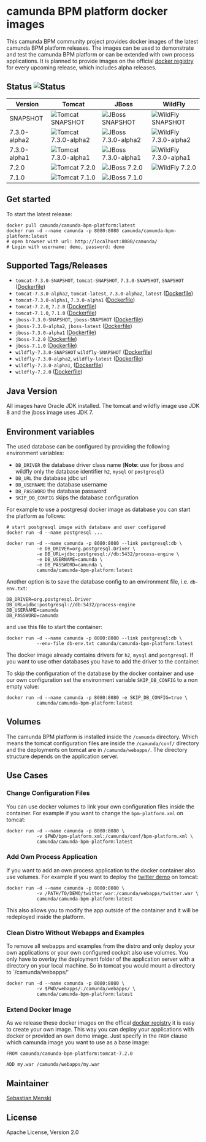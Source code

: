 # camunda BPM platform docker images

This camunda BPM community project provides docker images of the latest camunda
BPM platform releases. The images can be used to demonstrate and test the
camunda BPM platform or can be extended with own process applications. It is
planned to provide images on the official [docker registry][] for every upcoming
release, which includes alpha releases.

## Status ![Status][status]

| Version      | Tomcat                                           | JBoss                                          | WildFly                                            |
| ------------ | ------------------------------------------------ | ---------------------------------------------- | -------------------------------------------------- |
| SNAPSHOT     | ![Tomcat SNAPSHOT][status-tomcat-snapshot]       | ![JBoss SNAPSHOT][status-jboss-snapshot]       | ![WildFly SNAPSHOT][status-wildfly-snapshot]       |
| 7.3.0-alpha2 | ![Tomcat 7.3.0-alpha2][status-tomcat-730-alpha2] | ![JBoss 7.3.0-alpha2][status-jboss-730-alpha2] | ![WildFly 7.3.0-alpha2][status-wildfly-730-alpha2] |
| 7.3.0-alpha1 | ![Tomcat 7.3.0-alpha1][status-tomcat-730-alpha1] | ![JBoss 7.3.0-alpha1][status-jboss-730-alpha1] | ![WildFly 7.3.0-alpha1][status-wildfly-730-alpha1] |
| 7.2.0        | ![Tomcat 7.2.0][status-tomcat-720]               | ![JBoss 7.2.0][status-jboss-720]               | ![WildFly 7.2.0][status-wildfly-720]               |
| 7.1.0        | ![Tomcat 7.1.0][status-tomcat-710]               | ![JBoss 7.1.0][status-jboss-710]               |                                                    |

## Get started

To start the latest release:

```
docker pull camunda/camunda-bpm-platform:latest
docker run -d --name camunda -p 8080:8080 camunda/camunda-bpm-platform:latest
# open browser with url: http://localhost:8080/camunda/
# Login with username: demo, password: demo
```

## Supported Tags/Releases

- `tomcat-7.3.0-SNAPSHOT`, `tomcat-SNAPSHOT`, `7.3.0-SNAPSHOT`, `SNAPSHOT` ([Dockerfile][dockerfile-tomcat-snapshot])
- `tomcat-7.3.0-alpha2`, `tomcat-latest`, `7.3.0-alpha2`, `latest` ([Dockerfile][dockerfile-tomcat-730-alpha2])
- `tomcat-7.3.0-alpha1`, `7.3.0-alpha1` ([Dockerfile][dockerfile-tomcat-730-alpha1])
- `tomcat-7.2.0`, `7.2.0` ([Dockerfile][dockerfile-tomcat-720])
- `tomcat-7.1.0`, `7.1.0` ([Dockerfile][dockerfile-tomcat-710])
- `jboss-7.3.0-SNAPSHOT`, `jboss-SNAPSHOT` ([Dockerfile][dockerfile-jboss-snapshot])
- `jboss-7.3.0-alpha2`, `jboss-latest` ([Dockerfile][dockerfile-jboss-730-alpha2])
- `jboss-7.3.0-alpha1` ([Dockerfile][dockerfile-jboss-730-alpha1])
- `jboss-7.2.0` ([Dockerfile][dockerfile-jboss-720])
- `jboss-7.1.0` ([Dockerfile][dockerfile-jboss-710])
- `wildfly-7.3.0-SNAPSHOT` `wildfly-SNAPSHOT` ([Dockerfile][dockerfile-wildfly-snapshot])
- `wildfly-7.3.0-alpha2`, `wildfly-latest` ([Dockerfile][dockerfile-wildfly-730-alpha2])
- `wildfly-7.3.0-alpha1`, ([Dockerfile][dockerfile-wildfly-730-alpha1])
- `wildfly-7.2.0` ([Dockerfile][dockerfile-wildfly-720])

## Java Version

All images have Oracle JDK installed. The tomcat and wildfly image use
JDK 8 and the jboss image uses JDK 7.


## Environment variables

The used database can be configured by providing the following environment
variables:

- `DB_DRIVER` the database driver class name (**Note**: use for jboss and wildfly only
  the database identifier `h2`, `mysql` or `postgresql`)
- `DB_URL` the database jdbc url
- `DB_USERNAME` the database username
- `DB_PASSWORD` the database password
- `SKIP_DB_CONFIG` skips the database configuration

For example to use a postgresql docker image as database you can start the
platform as follows:

```
# start postgresql image with database and user configured
docker run -d --name postgresql ...

docker run -d --name camunda -p 8080:8080 --link postgresql:db \
           -e DB_DRIVER=org.postgresql.Driver \
           -e DB_URL=jdbc:postgresql://db:5432/process-engine \
           -e DB_USERNAME=camunda \
           -e DB_PASSWORD=camunda \
           camunda/camunda-bpm-platform:latest
```

Another option is to save the database config to an environment file, i.e.
`db-env.txt`:

```
DB_DRIVER=org.postgresql.Driver
DB_URL=jdbc:postgresql://db:5432/process-engine
DB_USERNAME=camunda
DB_PASSWORD=camunda
```

and use this file to start the container:

```
docker run -d --name camunda -p 8080:8080 --link postgresql:db \
           --env-file db-env.txt camunda/camunda-bpm-platform:latest
```

The docker image already contains drivers for `h2`, `mysql` and `postgresql`.
If you want to use other databases you have to add the driver to the container.

To skip the configuration of the database by the docker container and use our
own configuration set the environment variable `SKIP_DB_CONFIG` to a non
empty value:

```
docker run -d --name camunda -p 8080:8080 -e SKIP_DB_CONFIG=true \
           camunda/camunda-bpm-platform:latest
```


## Volumes

The camunda BPM platform is installed inside the `/camunda` directory. Which
means the tomcat configuration files are inside the `/camunda/conf/` directory
and the deployments on tomcat are in `/camunda/webapps/`. The directory
structure depends on the application server.

## Use Cases


### Change Configuration Files

You can use docker volumes to link your own configuration files inside the
container.  For example if you want to change the `bpm-platform.xml` on tomcat:

```
docker run -d --name camunda -p 8080:8080 \
           -v $PWD/bpm-platform.xml:/camunda/conf/bpm-platform.xml \
           camunda/camunda-bpm-platform:latest

```


### Add Own Process Application

If you want to add an own process application to the docker container also use
volumes. For example if you want to deploy the [twitter demo][] on tomcat:

```
docker run -d --name camunda -p 8080:8080 \
           -v /PATH/TO/DEMO/twitter.war:/camunda/webapps/twitter.war \
           camunda/camunda-bpm-platform:latest
```

This also allows you to modify the app outside of the container and it will
be redeployed inside the platform.


### Clean Distro Without Webapps and Examples

To remove all webapps and examples from the distro and only deploy your
own applications or your own configured cockpit also use volumes. You
only have to overlay the deployment folder of the application server with
a directory on your local machine. So in tomcat you would mount a directory
to `/camunda/webapps/'

```
docker run -d --name camunda -p 8080:8080 \
           -v $PWD/webapps/:/camunda/webapps/ \
           camunda/camunda-bpm-platform:latest
```


### Extend Docker Image

As we release these docker images on the offical [docker registry][] it is
easy to create your own image. This way you can deploy your applications
with docker or provided an own demo image. Just specify in the `FROM`
clause which camunda image you want to use as a base image:

```
FROM camunda/camunda-bpm-platform:tomcat-7.2.0

ADD my.war /camunda/webapps/my.war
```


## Maintainer

[Sebastian Menski][]


## License

Apache License, Version 2.0


[Sebastian Menski]: https://github.com/menski
[twitter demo]: https://github.com/camunda/camunda-consulting/tree/master/showcases/twitter
[docker registry]: https://registry.hub.docker.com/u/camunda/camunda-bpm-platform/

[dockerfile-tomcat-710]: https://github.com/camunda/docker-camunda-bpm-platform/blob/tomcat-7.1.0/Dockerfile
[dockerfile-jboss-710]: https://github.com/camunda/docker-camunda-bpm-platform/blob/jboss-7.1.0/Dockerfile
[dockerfile-tomcat-720]: https://github.com/camunda/docker-camunda-bpm-platform/blob/tomcat-7.2.0/Dockerfile
[dockerfile-jboss-720]: https://github.com/camunda/docker-camunda-bpm-platform/blob/jboss-7.2.0/Dockerfile
[dockerfile-wildfly-720]: https://github.com/camunda/docker-camunda-bpm-platform/blob/wildfly-7.2.0/Dockerfile
[dockerfile-tomcat-730-alpha1]: https://github.com/camunda/docker-camunda-bpm-platform/blob/tomcat-7.3.0-alpha1/Dockerfile
[dockerfile-jboss-730-alpha1]: https://github.com/camunda/docker-camunda-bpm-platform/blob/jboss-7.3.0-alpha1/Dockerfile
[dockerfile-wildfly-730-alpha1]: https://github.com/camunda/docker-camunda-bpm-platform/blob/wildfly-7.3.0-alpha1/Dockerfile
[dockerfile-tomcat-730-alpha2]: https://github.com/camunda/docker-camunda-bpm-platform/blob/master/Dockerfile
[dockerfile-jboss-730-alpha2]: https://github.com/camunda/docker-camunda-bpm-platform/blob/jboss-7.3.0-alpha2/Dockerfile
[dockerfile-wildfly-730-alpha2]: https://github.com/camunda/docker-camunda-bpm-platform/blob/wildfly-7.3.0-alpha2/Dockerfile

[dockerfile-tomcat-snapshot]: https://github.com/camunda/docker-camunda-bpm-platform/blob/tomcat-SNAPSHOT/Dockerfile
[dockerfile-jboss-snapshot]: https://github.com/camunda/docker-camunda-bpm-platform/blob/jboss-SNAPSHOT/Dockerfile
[dockerfile-wildfly-snapshot]: https://github.com/camunda/docker-camunda-bpm-platform/blob/wildfly-SNAPSHOT/Dockerfile

[status]: https://jenkins.menski.org/buildStatus/icon?job=docker-camunda-bpm-platform
[status-tomcat-710]: https://jenkins.menski.org/buildStatus/icon?job=docker-camunda-bpm-platform/tomcat-7.1.0
[status-jboss-710]: https://jenkins.menski.org/buildStatus/icon?job=docker-camunda-bpm-platform/jboss-7.1.0
[status-tomcat-720]: https://jenkins.menski.org/buildStatus/icon?job=docker-camunda-bpm-platform/tomcat-7.2.0
[status-jboss-720]: https://jenkins.menski.org/buildStatus/icon?job=docker-camunda-bpm-platform/jboss-7.2.0
[status-wildfly-720]: https://jenkins.menski.org/buildStatus/icon?job=docker-camunda-bpm-platform/wildfly-7.2.0
[status-tomcat-730-alpha1]: https://jenkins.menski.org/buildStatus/icon?job=docker-camunda-bpm-platform/tomcat-7.3.0-alpha1
[status-jboss-730-alpha1]: https://jenkins.menski.org/buildStatus/icon?job=docker-camunda-bpm-platform/jboss-7.3.0-alpha1
[status-wildfly-730-alpha1]: https://jenkins.menski.org/buildStatus/icon?job=docker-camunda-bpm-platform/wildfly-7.3.0-alpha1
[status-tomcat-730-alpha2]: https://jenkins.menski.org/buildStatus/icon?job=docker-camunda-bpm-platform/master
[status-jboss-730-alpha2]: https://jenkins.menski.org/buildStatus/icon?job=docker-camunda-bpm-platform/jboss-7.3.0-alpha2
[status-wildfly-730-alpha2]: https://jenkins.menski.org/buildStatus/icon?job=docker-camunda-bpm-platform/wildfly-7.3.0-alpha2

[status-tomcat-snapshot]: https://jenkins.menski.org/buildStatus/icon?job=docker-camunda-bpm-platform-SNAPSHOT/tomcat-SNAPSHOT
[status-jboss-snapshot]: https://jenkins.menski.org/buildStatus/icon?job=docker-camunda-bpm-platform-SNAPSHOT/jboss-SNAPSHOT
[status-wildfly-snapshot]: https://jenkins.menski.org/buildStatus/icon?job=docker-camunda-bpm-platform-SNAPSHOT/wildfly-SNAPSHOT
